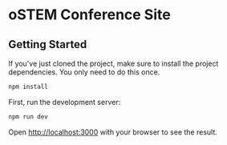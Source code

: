 # oSTEM Conference Site

## Getting Started

If you've just cloned the project, make sure to install the project
dependencies. You only need to do this once.

```bash
npm install
```

First, run the development server:

```bash
npm run dev
```

Open [http://localhost:3000](http://localhost:3000) with your browser to see the
result.
